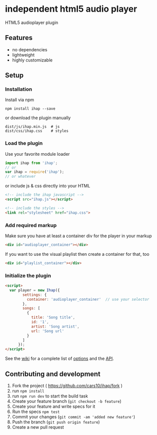 # **i**ndependent **h**tml5 **a**udio **p**layer
HTML5 audioplayer plugin
## Features
* no dependencies
* lightweight
* highly customizable

## Setup
### Installation
Install via npm
```
npm install ihap --save
```

or download the plugin manually
```
dist/js/ihap.min.js  # js
dist/css/ihap.css    # styles
```

### Load the plugin
Use your favorite module loader
```javascript
import ihap from 'ihap';
// or
var ihap = require('ihap');
// or whatever
```

or include js & css directly into your HTML
```html
<!-- include the ihap javascript -->
<script src="ihap.js"></script>

<!-- include the styles -->
<link rel="stylesheet" href="ihap.css">
```

### Add required markup
Make sure you have at least a container div for the player in your markup
```html
<div id="audioplayer_container"></div>
```
If you want to use the visual playlist then create a container for that, too
```html
<div id="playlist_container"></div>
```

### Initialize the plugin
```html
<script>
  var player = new Ihap({
        settings: {
          container: 'audioplayer_container'  // use your selector
        },
        songs: [
          {
            title: 'Song title',
            id: '1',
            artist: 'Song artist',
            url: 'Song url'
          }
        ]
      });
</script>
```

See the [wiki](https://github.com/cars10/ihap/wiki) for a complete list of [options](https://github.com/cars10/ihap/wiki/Options) and the [API](https://github.com/cars10/ihap/wiki/API).


## Contributing and development
1. Fork the project ( https://github.com/cars10/ihap/fork )
2. run `npm install`
3. run `npm run dev` to start the build task
4. Create your feature branch (`git checkout -b feature`)
5. Create your feature and write specs for it
6. Run the specs `npm test`
7. Commit your changes (`git commit -am 'added new feature'`)
8. Push the branch (`git push origin feature`)
9. Create a new pull request
